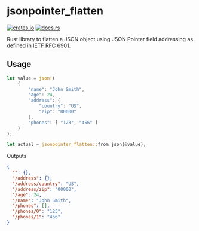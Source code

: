 # jsonpointer_flatten

[![crates.io](https://img.shields.io/crates/v/jsonpointer_flatten.svg)](https://crates.io/crates/jsonpointer_flatten)
[![docs.rs](https://docs.rs/jsonpointer_flatten/badge.svg)](https://docs.rs/jsonpointer_flatten/0.1.3/jsonpointer_flatten/)

Rust library to flatten a JSON object using JSON Pointer field addressing as defined in [IETF RFC 6901](https://datatracker.ietf.org/doc/html/rfc6901).

## Usage

```rust
let value = json!(
    {
        "name": "John Smith",
        "age": 24,
        "address": {
            "country": "US",
            "zip": "00000"
        },
        "phones": [ "123", "456" ]
    }
);

let actual = jsonpointer_flatten::from_json(&value);
```

Outputs
```json
{
  "": {},
  "/address": {},
  "/address/country": "US",
  "/address/zip": "00000",
  "/age": 24,
  "/name": "John Smith",
  "/phones": [],
  "/phones/0": "123",
  "/phones/1": "456"
}
```